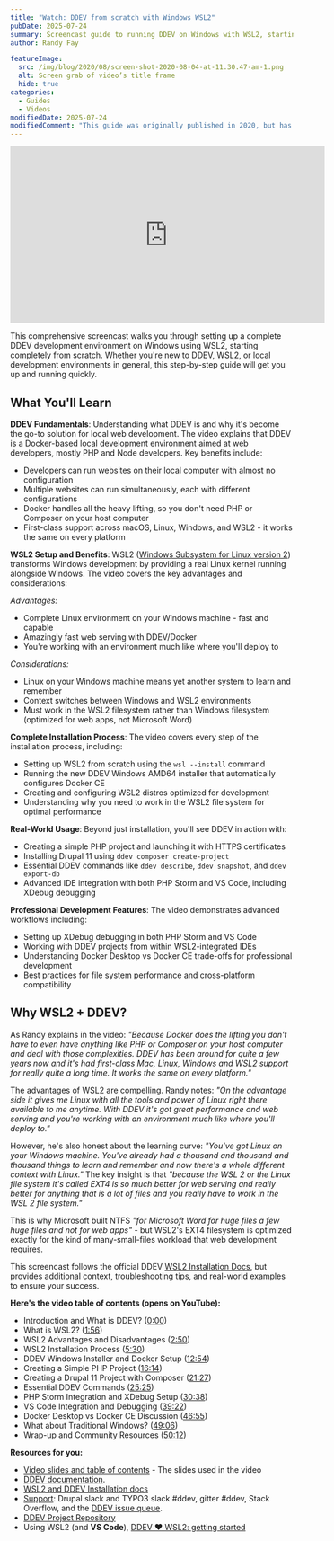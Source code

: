```yaml
---
title: "Watch: DDEV from scratch with Windows WSL2"
pubDate: 2025-07-24
summary: Screencast guide to running DDEV on Windows with WSL2, starting from scratch. Learn how to set up WSL2, Docker Desktop, and DDEV and use them for development.
author: Randy Fay

featureImage:
  src: /img/blog/2020/08/screen-shot-2020-08-04-at-11.30.47-am-1.png
  alt: Screen grab of video’s title frame
  hide: true
categories:
  - Guides
  - Videos
modifiedDate: 2025-07-24
modifiedComment: "This guide was originally published in 2020, but has been completely rewritten with a new video in 2025. It now covers the new DDEV Windows installer and WSL2 setup."
---
```



<div class="video-container">
<iframe width="560" height="315" src="https://www.youtube.com/embed/1dr_4gPtFlQ?si=ZFjBU-6CcbsVI3SX" title="YouTube video player" frameborder="0" allow="accelerometer; autoplay; clipboard-write; encrypted-media; gyroscope; picture-in-picture; web-share" referrerpolicy="strict-origin-when-cross-origin" allowfullscreen></iframe>
</div>

This comprehensive screencast walks you through setting up a complete DDEV development environment on Windows using WSL2, starting completely from scratch. Whether you're new to DDEV, WSL2, or local development environments in general, this step-by-step guide will get you up and running quickly.

## What You'll Learn

**DDEV Fundamentals**: Understanding what DDEV is and why it's become the go-to solution for local web development. The video explains that DDEV is a Docker-based local development environment aimed at web developers, mostly PHP and Node developers. Key benefits include:
- Developers can run websites on their local computer with almost no configuration
- Multiple websites can run simultaneously, each with different configurations
- Docker handles all the heavy lifting, so you don't need PHP or Composer on your host computer
- First-class support across macOS, Linux, Windows, and WSL2 - it works the same on every platform

**WSL2 Setup and Benefits**: WSL2 ([Windows Subsystem for Linux version 2](https://docs.microsoft.com/en-us/windows/wsl/wsl2-index)) transforms Windows development by providing a real Linux kernel running alongside Windows. The video covers the key advantages and considerations:

*Advantages:*
- Complete Linux environment on your Windows machine - fast and capable
- Amazingly fast web serving with DDEV/Docker
- You're working with an environment much like where you'll deploy to

*Considerations:*
- Linux on your Windows machine means yet another system to learn and remember
- Context switches between Windows and WSL2 environments
- Must work in the WSL2 filesystem rather than Windows filesystem (optimized for web apps, not Microsoft Word)

**Complete Installation Process**: The video covers every step of the installation process, including:
- Setting up WSL2 from scratch using the `wsl --install` command
- Running the new DDEV Windows AMD64 installer that automatically configures Docker CE
- Creating and configuring WSL2 distros optimized for development
- Understanding why you need to work in the WSL2 file system for optimal performance

**Real-World Usage**: Beyond just installation, you'll see DDEV in action with:
- Creating a simple PHP project and launching it with HTTPS certificates
- Installing Drupal 11 using `ddev composer create-project`
- Essential DDEV commands like `ddev describe`, `ddev snapshot`, and `ddev export-db`
- Advanced IDE integration with both PHP Storm and VS Code, including XDebug debugging

**Professional Development Features**: The video demonstrates advanced workflows including:
- Setting up XDebug debugging in both PHP Storm and VS Code
- Working with DDEV projects from within WSL2-integrated IDEs
- Understanding Docker Desktop vs Docker CE trade-offs for professional development
- Best practices for file system performance and cross-platform compatibility

## Why WSL2 + DDEV?

As Randy explains in the video: *"Because Docker does the lifting you don't have to even have anything like PHP or Composer on your host computer and deal with those complexities. DDEV has been around for quite a few years now and it's had first-class Mac, Linux, Windows and WSL2 support for really quite a long time. It works the same on every platform."*

The advantages of WSL2 are compelling. Randy notes: *"On the advantage side it gives me Linux with all the tools and power of Linux right there available to me anytime. With DDEV it's got great performance and web serving and you're working with an environment much like where you'll deploy to."*

However, he's also honest about the learning curve: *"You've got Linux on your Windows machine. You've already had a thousand and thousand and thousand things to learn and remember and now there's a whole different context with Linux."* The key insight is that *"because the WSL 2 or the Linux file system it's called EXT4 is so much better for web serving and really better for anything that is a lot of files and you really have to work in the WSL 2 file system."*

This is why Microsoft built NTFS *"for Microsoft Word for huge files a few huge files and not for web apps"* - but WSL2's EXT4 filesystem is optimized exactly for the kind of many-small-files workload that web development requires.

This screencast follows the official DDEV [WSL2 Installation Docs](https://ddev.readthedocs.io/en/stable/#installation-or-upgrade-windows-wsl2), but provides additional context, troubleshooting tips, and real-world examples to ensure your success.

**Here's the video table of contents (opens on YouTube):**

- Introduction and What is DDEV? ([0:00](https://youtu.be/1dr_4gPtFlQ?t=0))
- What is WSL2? ([1:56](https://youtu.be/1dr_4gPtFlQ?t=116))
- WSL2 Advantages and Disadvantages ([2:50](https://youtu.be/1dr_4gPtFlQ?t=170))
- WSL2 Installation Process ([5:30](https://youtu.be/1dr_4gPtFlQ?t=330))
- DDEV Windows Installer and Docker Setup ([12:54](https://youtu.be/1dr_4gPtFlQ?t=774))
- Creating a Simple PHP Project ([16:14](https://youtu.be/1dr_4gPtFlQ?t=974))
- Creating a Drupal 11 Project with Composer ([21:27](https://youtu.be/1dr_4gPtFlQ?t=1287))
- Essential DDEV Commands ([25:25](https://youtu.be/1dr_4gPtFlQ?t=1525))
- PHP Storm Integration and XDebug Setup ([30:38](https://youtu.be/1dr_4gPtFlQ?t=1838))
- VS Code Integration and Debugging ([39:22](https://youtu.be/1dr_4gPtFlQ?t=2362))
- Docker Desktop vs Docker CE Discussion ([46:55](https://youtu.be/1dr_4gPtFlQ?t=2815))
- What about Traditional Windows? ([49:06](https://youtu.be/1dr_4gPtFlQ?t=2946))
- Wrap-up and Community Resources ([50:12](https://youtu.be/1dr_4gPtFlQ?t=3012))

**Resources for you:**

- [Video slides and table of contents](https://docs.google.com/presentation/d/1oCn7E1Bk0J9E14jiZ7tdvD80jBlibnc3f7PPJMEtqss/edit?usp=sharing) - The slides used in the video
- [DDEV documentation](https://ddev.readthedocs.io/en/stable/).
- [WSL2 and DDEV Installation docs](https://ddev.readthedocs.io/en/stable/#installation-or-upgrade-windows-wsl2)
- [Support](https://ddev.readthedocs.io/en/stable/users/support/): Drupal slack and TYPO3 slack #ddev, gitter #ddev, Stack Overflow, and the [DDEV issue queue](https://github.com/ddev/ddev/issues).
- [DDEV Project Repository](https://github.com/ddev/ddev)
- Using WSL2 (and **VS Code**), [DDEV ❤️ WSL2: getting started](https://ddev.com/ddev-local/ddev-wsl2-getting-started/)
